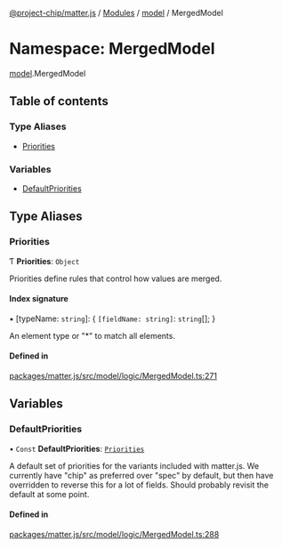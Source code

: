[@project-chip/matter.js](../README.md) / [Modules](../modules.md) / [model](model.md) / MergedModel

# Namespace: MergedModel

[model](model.md).MergedModel

## Table of contents

### Type Aliases

- [Priorities](model.MergedModel.md#priorities)

### Variables

- [DefaultPriorities](model.MergedModel.md#defaultpriorities)

## Type Aliases

### Priorities

Ƭ **Priorities**: `Object`

Priorities define rules that control how values are merged.

#### Index signature

▪ [typeName: `string`]: \{ `[fieldName: string]`: `string`[];  }

An element type or "*" to match all elements.

#### Defined in

[packages/matter.js/src/model/logic/MergedModel.ts:271](https://github.com/project-chip/matter.js/blob/6d3b6a5d957d88a9231d6ecab4bb41f8133112be/packages/matter.js/src/model/logic/MergedModel.ts#L271)

## Variables

### DefaultPriorities

• `Const` **DefaultPriorities**: [`Priorities`](model.MergedModel.md#priorities)

A default set of priorities for the variants included with matter.js. We currently have "chip" as preferred over
"spec" by default, but then have overridden to reverse this for a lot of fields.  Should probably revisit the
default at some point.

#### Defined in

[packages/matter.js/src/model/logic/MergedModel.ts:288](https://github.com/project-chip/matter.js/blob/6d3b6a5d957d88a9231d6ecab4bb41f8133112be/packages/matter.js/src/model/logic/MergedModel.ts#L288)
